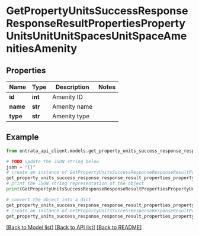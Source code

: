# GetPropertyUnitsSuccessResponseResponseResultPropertiesPropertyUnitsUnitUnitSpacesUnitSpaceAmenitiesAmenity


## Properties

Name | Type | Description | Notes
------------ | ------------- | ------------- | -------------
**id** | **int** | Amenity ID | 
**name** | **str** | Amenity name | 
**type** | **str** | Amenity type | 

## Example

```python
from entrata_api_client.models.get_property_units_success_response_response_result_properties_property_units_unit_unit_spaces_unit_space_amenities_amenity import GetPropertyUnitsSuccessResponseResponseResultPropertiesPropertyUnitsUnitUnitSpacesUnitSpaceAmenitiesAmenity

# TODO update the JSON string below
json = "{}"
# create an instance of GetPropertyUnitsSuccessResponseResponseResultPropertiesPropertyUnitsUnitUnitSpacesUnitSpaceAmenitiesAmenity from a JSON string
get_property_units_success_response_response_result_properties_property_units_unit_unit_spaces_unit_space_amenities_amenity_instance = GetPropertyUnitsSuccessResponseResponseResultPropertiesPropertyUnitsUnitUnitSpacesUnitSpaceAmenitiesAmenity.from_json(json)
# print the JSON string representation of the object
print(GetPropertyUnitsSuccessResponseResponseResultPropertiesPropertyUnitsUnitUnitSpacesUnitSpaceAmenitiesAmenity.to_json())

# convert the object into a dict
get_property_units_success_response_response_result_properties_property_units_unit_unit_spaces_unit_space_amenities_amenity_dict = get_property_units_success_response_response_result_properties_property_units_unit_unit_spaces_unit_space_amenities_amenity_instance.to_dict()
# create an instance of GetPropertyUnitsSuccessResponseResponseResultPropertiesPropertyUnitsUnitUnitSpacesUnitSpaceAmenitiesAmenity from a dict
get_property_units_success_response_response_result_properties_property_units_unit_unit_spaces_unit_space_amenities_amenity_from_dict = GetPropertyUnitsSuccessResponseResponseResultPropertiesPropertyUnitsUnitUnitSpacesUnitSpaceAmenitiesAmenity.from_dict(get_property_units_success_response_response_result_properties_property_units_unit_unit_spaces_unit_space_amenities_amenity_dict)
```
[[Back to Model list]](../README.md#documentation-for-models) [[Back to API list]](../README.md#documentation-for-api-endpoints) [[Back to README]](../README.md)


